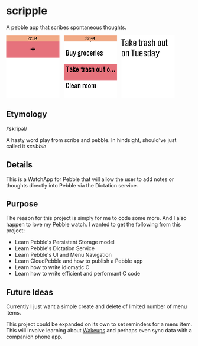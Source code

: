 # scripple
A pebble app that scribes spontaneous thoughts.

![Screen0](/res/Screenshot0.png)&nbsp;&nbsp;
![Screen3](/res/Screenshot3.png)&nbsp;&nbsp;
![Screen2](/res/Screenshot2.png)

## Etymology
/ˈskripəl/

A hasty word play from scribe and pebble. In hindsight, should've just called it
_scribble_

## Details
This is a WatchApp for Pebble that will allow the user to add notes or thoughts
directly into Pebble via the Dictation service.

## Purpose
The reason for this project is simply for me to code some more. And I also
happen to love my Pebble watch. I wanted to get the following from this project:

- Learn Pebble's Persistent Storage model
- Learn Pebble's Dictation Service
- Learn Pebble's UI and Menu Navigation
- Learn CloudPebble and how to publish a Pebble app
- Learn how to write idiomatic C
- Learn how to write efficient and performant C code

## Future Ideas
Currently I just want a simple create and delete of limited number of menu items.

This project could be expanded on its own to set reminders for a menu item. This
will involve learning about [Wakeups](https://developer.pebble.com/guides/events-and-services/wakeups/)
and perhaps even sync data with a companion phone app.
